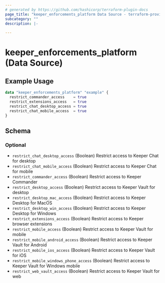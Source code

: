 ```yaml
---
# generated by https://github.com/hashicorp/terraform-plugin-docs
page_title: "keeper_enforcements_platform Data Source - terraform-provider-keeper"
subcategory: ""
description: |-
  
---
```


# keeper_enforcements_platform (Data Source)



## Example Usage

```terraform
data "keeper_enforcements_platform" "example" {
  restrict_commander_access    = true
  restrict_extensions_access   = true
  restrict_chat_desktop_access = true
  restrict_chat_mobile_access  = true
}
```

<!-- schema generated by tfplugindocs -->
## Schema

### Optional

- `restrict_chat_desktop_access` (Boolean) Restrict access to Keeper Chat for desktop
- `restrict_chat_mobile_access` (Boolean) Restrict access to Keeper Chat for mobile
- `restrict_commander_access` (Boolean) Restrict access to Keeper Commander
- `restrict_desktop_access` (Boolean) Restrict access to Keeper Vault for desktop
- `restrict_desktop_mac_access` (Boolean) Restrict access to Keeper Desktop for MacOS
- `restrict_desktop_win_access` (Boolean) Restrict access to Keeper Desktop for Windows
- `restrict_extensions_access` (Boolean) Restrict access to Keeper browser extensions
- `restrict_mobile_access` (Boolean) Restrict access to Keeper Vault for mobile
- `restrict_mobile_android_access` (Boolean) Restrict access to Keeper Vault for Android
- `restrict_mobile_ios_access` (Boolean) Restrict access to Keeper Vault for iOS
- `restrict_mobile_windows_phone_access` (Boolean) Restrict access to Keeper Vault for Windows mobile
- `restrict_web_vault_access` (Boolean) Restrict access to Keeper Vault for web
